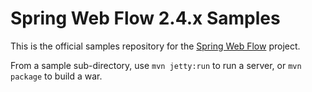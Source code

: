 Spring Web Flow 2.4.x Samples
=============================

This is the official samples repository for the [Spring Web Flow](https://github.com/SpringSource/spring-webflow) project.

From a sample sub-directory, use `mvn jetty:run` to run a server, or `mvn package` to build a war.


